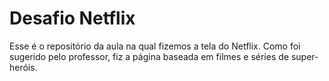 # Desafio Netflix

Esse é o repositório da aula na qual fizemos a tela do Netflix. Como foi sugerido pelo professor, fiz a página baseada em filmes e séries de super-heróis.

